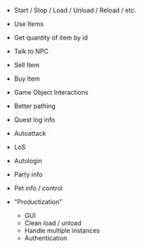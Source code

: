 
* Start / Stop / Load / Unload / Reload / etc.
* Use Items
* Get quantity of item by id
* Talk to NPC
* Sell Item
* Buy Item
* Game Object Interactions

* Better pathing

* Quest log info
* Autoattack
* LoS

* Autologin


* Party info
* Pet info / control


* "Productization"
    * GUI
    * Clean load / unload
    * Handle multiple instances
    * Authentication
